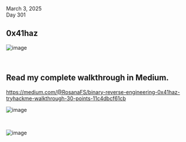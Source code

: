 March 3, 2025<br>
Day 301<br>

<h2>0x41haz</h2>


![image](https://github.com/user-attachments/assets/18d59cd3-8e64-4c1c-9481-31b4d81c4ace)

<br>

<h2>Read my complete walkthrough in Medium.</h2>

https://medium.com/@RosanaFS/binary-reverse-engineering-0x41haz-tryhackme-walkthrough-30-points-11c4dbcf61cb

![image](https://github.com/user-attachments/assets/d6d30b8c-2a94-4f5b-ae52-de61cf104aa1)

<br>


![image](https://github.com/user-attachments/assets/d4bb7079-2e67-42c9-ab57-61e41c81fe78)

